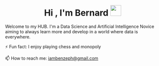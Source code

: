 <h1 align="center"><b>Hi , I'm Bernard </b><img src="https://media.giphy.com/media/hvRJCLFzcasrR4ia7z/giphy.gif" width="35"></h1>

Welcome to my HUB. 
I'm a Data Science and Artificial Intelligence Novice aiming to always learn more and develop in a world where data is everywhere.


⚡ Fun fact: I enjoy playing chess  and monopoly

📫 How to reach me: iambenzeph@gmail.com
<!--
**BQuophi/BQuophi** is a ✨ _special_ ✨ repository because its `README.md` (this file) appears on your GitHub profile.

Here are some ideas to get you started:

- 🔭 I’m currently working on ...
- 🌱 I’m currently learning ...
- 👯 I’m looking to collaborate on ...
- 🤔 I’m looking for help with ...
- 💬 Ask me about ...
- 📫 How to reach me: ...
- 😄 Pronouns: ...
- ⚡ Fun fact: ...
-->
